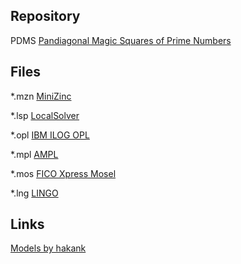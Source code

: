 ## Repository
PDMS [Pandiagonal Magic Squares of Prime Numbers](http://azspcs.com/Contest/PandiagonalMagicSquares)


## Files
*.mzn [MiniZinc](http://www.minizinc.org)

*.lsp [LocalSolver](http://www.localsolver.com)

*.opl [IBM ILOG OPL](https://www.ibm.com/products/ilog-cplex-optimization-studio)

*.mpl [AMPL](https://ampl.com)

*.mos [FICO Xpress Mosel](http://subscribe.fico.com/xpress-optimization-community-license)

*.lng [LINGO](https://www.lindo.com/index.php/products/lingo-and-optimization-modeling)


## Links
[Models by hakank](https://github.com/hakank/hakank)
